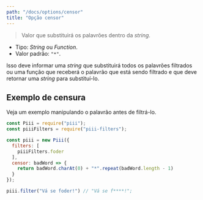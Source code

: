 ```yaml
---
path: "/docs/options/censor"
title: "Opção censor"
---
```


> Valor que substituirá os palavrões dentro da *string*.

- Tipo: *String* ou *Function*.
- Valor padrão: `"*"`.

Isso deve informar uma *string* que substituirá todos os palavrões filtrados ou uma função que receberá o palavrão que está sendo filtrado e que deve retornar uma *string* para substituí-lo.

## Exemplo de censura

Veja um exemplo manipulando o palavrão antes de filtrá-lo.

```js
const Piii = require("piii");
const piiiFilters = require("piii-filters");

const piii = new Piii({
  filters: [
    piiiFilters.foder
  ],
  censor: badWord => {
    return badWord.charAt(0) + "*".repeat(badWord.length - 1)
  }
});

piii.filter("Vá se foder!") // "Vá se f****!";
```